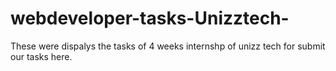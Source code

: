 # webdeveloper-tasks-Unizztech-
These were dispalys the tasks of 4 weeks internshp of unizz tech for submit our tasks here.
